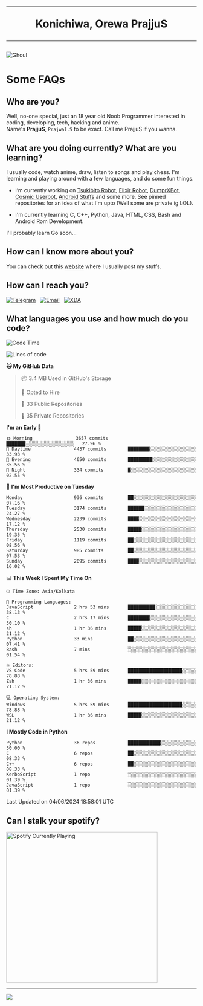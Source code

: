 <h1 align="center"><hr>Konichiwa, Orewa PrajjuS<hr></h1>


<img src="https://telegra.ph/file/6041d22c64479ee5ff802.jpg" alt="Ghoul"/>


<h1>Some FAQs</h1>


<h2>Who are you?</h2>

Well, no-one special, just an 18 year old Noob Programmer interested in coding, developing, tech, hacking and anime.
<br>
Name's <b>PrajjuS</b>, <code>Prajwal.S</code> to be exact. Call me PrajjuS if you wanna.


<h2>What are you doing currently? What are you learning?</h2>

I usually code, watch anime, draw, listen to songs and play chess. I'm learning and playing around with a few languages, and do some fun things.

- I’m currently working on <a href="Https://t.me/PrajjuSAssistantBot">Tsukibito Robot</a>, <a href="https://t.me/projectelixir_bot">Elixir Robot</a>, <a href="https://t.me/DumprXBot">DumprXBot</a>, <a href="https://github.com/SkyLab-Devs/CosmicUserbot">Cosmic Userbot</a>, <a href="https://github.com/Noob-OS">Android</a> <a href="https://github.com/PrajjuS/device_xiaomi_vince">Stuffs</a> and some more. See pinned repositories for an idea of what I'm upto (Well some are private ig LOL).

- I'm currently learning C, C++, Python, Java, HTML, CSS, Bash and Android Rom Development.

I'll probably learn Go soon...


<h2>How can I know more about you?</h2>

You can check out this <a href="https://prajjus.website">website</a> where I usually post my stuffs.


<h2>How can I reach you?</h2>

<a href="https://t.me/PrajjuS"><img src="https://img.shields.io/badge/PrajjuS-2CA5E0?style=flat-square&logo=telegram&logoColor=white" alt="Telegram"/></a>&nbsp;&nbsp;&nbsp;<a href="theprajjus@gmail.com"><img src="https://img.shields.io/badge/theprajjus@gmail.com-D14836?style=flat-square&logo=gmail&logoColor=white" alt="Email"/></a>&nbsp;&nbsp;&nbsp;<a href="https://forum.xda-developers.com/m/prajjus.10388799/"><img src="https://img.shields.io/badge/PrajjuS-F59714?style=flat-square&logo=xda-developers&logoColor=white" alt="XDA"/></a>


<h2>What languages you use and how much do you code?</h2>

<!--START_SECTION:waka-->
![Code Time](http://img.shields.io/badge/Code%20Time-684%20hrs%2059%20mins-blue)

![Lines of code](https://img.shields.io/badge/From%20Hello%20World%20I%27ve%20Written-344.8%20thousand%20lines%20of%20code-blue)

**🐱 My GitHub Data** 

> 📦 3.4 MB Used in GitHub's Storage 
 > 
> 💼 Opted to Hire
 > 
> 📜 33 Public Repositories 
 > 
> 🔑 35 Private Repositories 
 > 
**I'm an Early 🐤** 

```text
🌞 Morning                3657 commits        ███████░░░░░░░░░░░░░░░░░░   27.96 % 
🌆 Daytime                4437 commits        ████████░░░░░░░░░░░░░░░░░   33.93 % 
🌃 Evening                4650 commits        █████████░░░░░░░░░░░░░░░░   35.56 % 
🌙 Night                  334 commits         █░░░░░░░░░░░░░░░░░░░░░░░░   02.55 % 
```
📅 **I'm Most Productive on Tuesday** 

```text
Monday                   936 commits         ██░░░░░░░░░░░░░░░░░░░░░░░   07.16 % 
Tuesday                  3174 commits        ██████░░░░░░░░░░░░░░░░░░░   24.27 % 
Wednesday                2239 commits        ████░░░░░░░░░░░░░░░░░░░░░   17.12 % 
Thursday                 2530 commits        █████░░░░░░░░░░░░░░░░░░░░   19.35 % 
Friday                   1119 commits        ██░░░░░░░░░░░░░░░░░░░░░░░   08.56 % 
Saturday                 985 commits         ██░░░░░░░░░░░░░░░░░░░░░░░   07.53 % 
Sunday                   2095 commits        ████░░░░░░░░░░░░░░░░░░░░░   16.02 % 
```


📊 **This Week I Spent My Time On** 

```text
🕑︎ Time Zone: Asia/Kolkata

💬 Programming Languages: 
JavaScript               2 hrs 53 mins       ██████████░░░░░░░░░░░░░░░   38.13 % 
C                        2 hrs 17 mins       ████████░░░░░░░░░░░░░░░░░   30.10 % 
sh                       1 hr 36 mins        █████░░░░░░░░░░░░░░░░░░░░   21.12 % 
Python                   33 mins             ██░░░░░░░░░░░░░░░░░░░░░░░   07.41 % 
Bash                     7 mins              ░░░░░░░░░░░░░░░░░░░░░░░░░   01.54 % 

🔥 Editors: 
VS Code                  5 hrs 59 mins       ████████████████████░░░░░   78.88 % 
Zsh                      1 hr 36 mins        █████░░░░░░░░░░░░░░░░░░░░   21.12 % 

💻 Operating System: 
Windows                  5 hrs 59 mins       ████████████████████░░░░░   78.88 % 
WSL                      1 hr 36 mins        █████░░░░░░░░░░░░░░░░░░░░   21.12 % 
```

**I Mostly Code in Python** 

```text
Python                   36 repos            ████████████░░░░░░░░░░░░░   50.00 % 
C                        6 repos             ██░░░░░░░░░░░░░░░░░░░░░░░   08.33 % 
C++                      6 repos             ██░░░░░░░░░░░░░░░░░░░░░░░   08.33 % 
KerboScript              1 repo              ░░░░░░░░░░░░░░░░░░░░░░░░░   01.39 % 
JavaScript               1 repo              ░░░░░░░░░░░░░░░░░░░░░░░░░   01.39 % 
```




 Last Updated on 04/06/2024 18:58:01 UTC
<!--END_SECTION:waka-->


<h2>Can I stalk your spotify?</h2>

<a href="https://open.spotify.com/user/cotgk31v4nhw20gs5adb29jq5"><img src="https://spotify-readme-prajjus.vercel.app/api?theme=dark&rainbow=true" alt="Spotify Currently Playing" width="400px"/></a>


<hr>


<img src="https://komarev.com/ghpvc/?username=prajjus&label=Profile%20Views&color=000000&style=flat">
